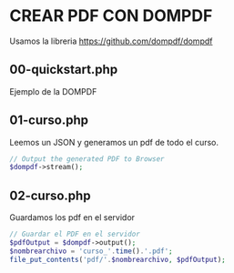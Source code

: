 # CREAR PDF CON DOMPDF

Usamos la libreria https://github.com/dompdf/dompdf 


## 00-quickstart.php

Ejemplo de la DOMPDF

## 01-curso.php

Leemos un JSON y generamos un pdf de todo el curso.

```php
// Output the generated PDF to Browser
$dompdf->stream();
```	

## 02-curso.php

Guardamos los pdf en el servidor 

```php	
// Guardar el PDF en el servidor
$pdfOutput = $dompdf->output();
$nombrearchivo = 'curso_'.time().'.pdf';
file_put_contents('pdf/'.$nombrearchivo, $pdfOutput);
```


